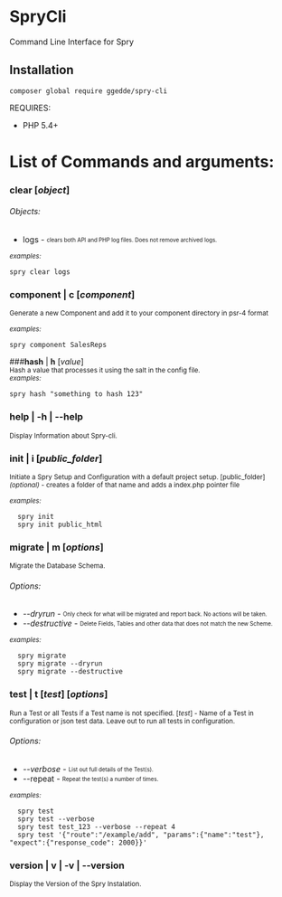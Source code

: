# SpryCli
Command Line Interface for Spry

## Installation

```
composer global require ggedde/spry-cli
```

REQUIRES:
* PHP 5.4+


# List of Commands and arguments:

### **clear** [*object*]

###### Objects:
- logs - <sub><sup>clears both API and PHP log files. Does not remove archived logs.</sup></sub>

<sub>*examples:*</sub>

	spry clear logs
	
### **component** | **c** [*component*]  
<sub>Generate a new Component and add it to your component directory in psr-4 format</sub>  

<sub>*examples:*</sub>
	
	spry component SalesReps

###**hash** | **h** [*value*]  
<sub>Hash a value that processes it using the salt in the config file.</sub>  
<sub>*examples:*</sub>
	  
	spry hash "something to hash 123"

### **help** | **-h** | **--help**  
<sub>Display Information about Spry-cli.</sub>

### **init** | **i** [*public_folder*]  
<sup>Initiate a Spry Setup and Configuration with a default project setup. </sup>
<sup>[public_folder] *(optional)* -  creates a folder of that name and adds a index.php pointer file</sup>
  
<sub>*examples:*</sub>   
	  
	  spry init
	  spry init public_html

### **migrate** | **m** [*options*]  
<sup>Migrate the Database Schema.</sup>  
###### Options:
  - *--dryrun* - <sub><sup>Only check for what will be migrated and report back. No actions will be taken.</sup></sub>
  - *--destructive* - <sub><sup>Delete Fields, Tables and other data that does not match the new Scheme.</sup></sub>
  
  <sub>*examples:*</sub>   
	  
	  spry migrate
	  spry migrate --dryrun
	  spry migrate --destructive
	  
### **test** | **t** [*test*] [*options*]  
<sup>Run a Test or all Tests if a Test name is not specified.
 [*test*] - Name of a Test in configuration or json test data.  Leave out to run all tests in configuration.</sup>
###### Options:
  - *--verbose* - <sub><sup>List out full details of the Test(s).</sup></sub>
  - --repeat - <sub><sup>Repeat the test(s) a number of times.</sup></sub>
		
<sub>*examples:*</sub>   

	  spry test
	  spry test --verbose
	  spry test test_123 --verbose --repeat 4
	  spry test '{"route":"/example/add", "params":{"name":"test"}, "expect":{"response_code": 2000}}'

### **version** | **v** | **-v** | **--version**  
<sup>Display the Version of the Spry Instalation.</sup>
